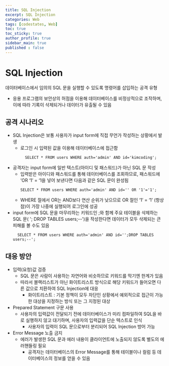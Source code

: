 ```yaml
---
title: SQL Injection
excerpt: SQL Injection
categories: Web
tags: [codestates, Web]
toc: true
toc_sticky: true
author_profile: true
sidebar_main: true
published : false
---
```


# SQL Injection
데이터베이스에서 임의의 SQL 문을 실행할 수 있도록 명령어를 삽입하는 공격 유형
- 응용 프로그램의 보안상의 허점을 이용해 데이터베이스를 비정상적으로 조작하며, 이에 따라 기록이 삭제되거나 데이터가 유출될 수 있음

## 공격 시나리오
- SQL Injection은  보통 사용자가 input form에 직접 무언가 작성하는 상황에서 발생
  - 로그인 시 입력된 값을 이용해 데이터베이스에 접근함
    ```
      SELECT * FROM users WHERE auth='admin' AND id='kimcoding';
    ```
- 공격자는 input form에 일반 텍스트(아이디 및 패스워드)가 아닌 SQL 문 작성
  - 입력받은 아이디와 패스워드를 통해 데이터베이스를 조회하므로, 패스워드에 ’OR ‘1’ = ‘1을 넣어 보낸다면 다음과 같은 SQL 문이 완성됨
    ```
    SELECT * FROM users WHERE auth='admin' AND id='' OR '1'='1';
    ```
   - WHERE 절에서 OR는 AND보다 연산 순위가 낮으므로 OR 절인 ‘1’ = ‘1’ (항상 참)이 가장 나중에 실행되어 로그인에 성공
- input form에 SQL 문을 마무리하는 키워드인 ;와 함께 주요 테이블을 삭제하는 SQL 문( '; DROP TABLES users;--')을 작성한다면 데이터가 모두 삭제되는 큰 피해를 볼 수도 있음
  ```
    SELECT * FROM users WHERE auth='admin' AND id='';DROP TABLES users;--';
  ```

## 대응 방안
- 입력(요청)값 검증
  - SQL 문은 사람이 사용하는 자연어와 비슷하므로 키워드를 막기엔 한계가 있음
  - 따라서 블랙리스트가 아닌 화이트리스트 방식으로 해당 키워드가 들어오면 다른 값으로 치환하여 SQL Injection에 대응 
    - 화이트리스트 : 기본 정책이 모두 차단인 상황에서 예외적으로 접근이 가능한 대상을 지정하는 방식 또는 그 지정된 대상
- Prepared Statement 구문 사용
  - 사용자의 입력값이 전달되기 전에 데이터베이스가 미리 컴파일하여 SQL을 바로 실행하지 않고 대기하며, 사용자의 입력값을 단순 텍스트로 인식
    - 사용자의 입력이 SQL 문으로부터 분리되어 SQL Injection 방어 가능
- Error Message 노출 금지
  - 에러가 발생한 SQL 문과 에러 내용이 클라이언트에 노출되지 않도록 별도의 에러핸들링 필요
    - 공격자는 데이터베이스의 Error Message를 통해 테이블이나 컬럼 등 데이터베이스의 정보를 얻을 수 있음